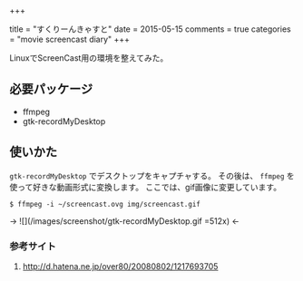 +++

title = "すくりーんきゃすと"
date = 2015-05-15
comments = true
categories = "movie screencast diary"
+++

LinuxでScreenCast用の環境を整えてみた。

## 必要パッケージ

* ffmpeg
* gtk-recordMyDesktop

## 使いかた

`gtk-recordMyDesktop` でデスクトップをキャプチャする。
その後は、 `ffmpeg` を使って好きな動画形式に変換します。
ここでは、gif画像に変更しています。

```
$ ffmpeg -i ~/screencast.ovg img/screencast.gif
```

-> ![](/images/screenshot/gtk-recordMyDesktop.gif =512x) <-

### 参考サイト
1. http://d.hatena.ne.jp/over80/20080802/1217693705
